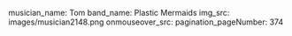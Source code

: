 musician_name: Tom
band_name: Plastic Mermaids
img_src: images/musician2148.png
onmouseover_src: 
pagination_pageNumber: 374